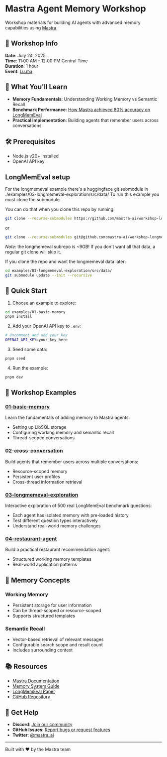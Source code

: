 # Mastra Agent Memory Workshop

Workshop materials for building AI agents with advanced memory capabilities using [Mastra](https://mastra.ai).

## 📅 Workshop Info

**Date**: July 24, 2025  
**Time**: 11:00 AM - 12:00 PM Central Time  
**Duration**: 1 hour  
**Event**: [Lu.ma](https://lu.ma/n6w50v8s)

## 🎯 What You'll Learn

- **Memory Fundamentals**: Understanding Working Memory vs Semantic Recall
- **Benchmark Performance**: [How Mastra achieved 80% accuracy on LongMemEval](https://mastra.ai/blog/use-rag-for-agent-memory)
- **Practical Implementation**: Building agents that remember users across conversations

## 🛠️ Prerequisites

- Node.js v20+ installed
- OpenAI API key

## LongMemEval setup

For the longmemeval example there's a huggingface git submodule in ./examples/03-longmemeval-exploration/src/data/
To run this example you must clone the submodule.

You can do that when you clone this repo by running:

```bash
git clone --recurse-submodules https://github.com/mastra-ai/workshop-longmemeval.git
```

or

```bash
git clone --recurse-submodules git@github.com:mastra-ai/workshop-longmemeval.git
```

_Note_: the longmemeval subrepo is ~9GB! If you don't want all that data, a regular git clone will skip it.

If you clone the repo and want the longmemeval data later:

```bash
cd examples/03-longmemeval-exploration/src/data/
git submodule update --init --recursive
```

## 🚀 Quick Start

1. Choose an example to explore:

```bash
cd examples/01-basic-memory
pnpm install
```

2. Add your OpenAI API key to `.env`:

```bash
# Uncomment and add your key
OPENAI_API_KEY=your_key_here
```

3. Seed some data:

```bash
pnpm seed
```

4. Run the example:

```bash
pnpm dev
```

## 📁 Workshop Examples

### [01-basic-memory](./examples/01-basic-memory)

Learn the fundamentals of adding memory to Mastra agents:

- Setting up LibSQL storage
- Configuring working memory and semantic recall
- Thread-scoped conversations

### [02-cross-conversation](./examples/02-cross-conversation)

Build agents that remember users across multiple conversations:

- Resource-scoped memory
- Persistent user profiles
- Cross-thread information retrieval

### [03-longmemeval-exploration](./examples/03-longmemeval-exploration)

Interactive exploration of 500 real LongMemEval benchmark questions:

- Each agent has isolated memory with pre-loaded history
- Test different question types interactively
- Understand real-world memory challenges

### [04-restaurant-agent](./examples/04-restaurant-agent)

Build a practical restaurant recommendation agent:

- Structured working memory templates
- Real-world application patterns

## 🧠 Memory Concepts

### Working Memory

- Persistent storage for user information
- Can be thread-scoped or resource-scoped
- Supports structured templates

### Semantic Recall

- Vector-based retrieval of relevant messages
- Configurable search scope and result count
- Includes surrounding context

## 📚 Resources

- [Mastra Documentation](https://mastra.ai/docs)
- [Memory System Guide](https://mastra.ai/docs/memory/overview)
- [LongMemEval Paper](https://arxiv.org/abs/2410.10813)
- [GitHub Repository](https://github.com/mastra-ai/mastra)

## 💬 Get Help

- **Discord**: [Join our community](https://discord.gg/BTYqqHKUrf)
- **GitHub Issues**: [Report bugs or request features](https://github.com/mastra-ai/mastra/issues)
- **Twitter**: [@mastra_ai](https://twitter.com/mastra_ai)

---

Built with ❤️ by the Mastra team
